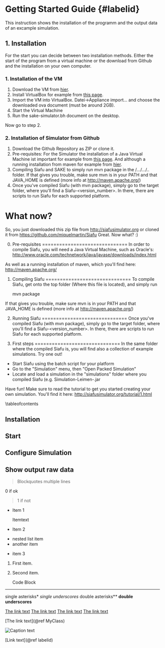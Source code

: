# Getting Started Guide {#labelid}

This instruction shows the installation of the programm and the output data of an excample simulation.

## 1. Installation

For the start you can decide between two installation methods. Either the start of the program from a virtual machine or the download from Github and the installation on your own computer.

### 1. Installation of the VM

1. Download the VM from [hier](http://example.net/).
2. Install VirtualBox for example from [this page](http://example.net/).
3. Import the VM into VirtualBox.
   Datei->Appliance import... and choose the downloaded ova document (must be around 2GB).
4. Start the Virtual Machine
5. Run the sake-simulator.bh document on the desktop.

Now go to step 2.

### 2. Installation of Simulator from Github

1. Download the Github Repository as ZIP or clone it.
2. Pre-requisites:
   For the Simulator the installation of a Java Virtual Machine ist important for example from [this page](http://example.net/). And although a running installation from maven for example from [hier](http://maven.apache.org/).
3. Compiling Siafu and SAKE to simply run
	mvn package
   in the /.../.../.. folder.
   If that gives you trouble, make sure mvn is in your PATH and that 
   JAVA_HOME is defined (more info at http://maven.apache.org/)
4. Once you've compiled Siafu (with mvn package), simply go to the target
   folder, where you'll find a Siafu-<version_number>. In there, there are
   scripts to run Siafu for each supported platform.


What now?
==============================
So, you just downloaded this zip file from http://siafusimulator.org or
cloned it from https://github.com/miquelmartin/Siafu
Great. Now what? :)

0. Pre-requisites
==============================
In order to compile Siafu, you will need a Java Virtual Machine, such as 
Oracle's:
http://www.oracle.com/technetwork/java/javase/downloads/index.html

As well as a running installation of maven, which you'll find here:
http://maven.apache.org/

1. Compiling Siafu
==============================
To compile Siafu, get onto the top folder (Where this file is located),
and simply run 

	mvn package

If that gives you trouble, make sure mvn is in your PATH and that 
JAVA_HOME is defined (more info at http://maven.apache.org/)

2. Running Siafu
==============================
Once you've compiled Siafu (with mvn package), simply go to the target
folder, where you'll find a Siafu-<version_number>. In there, there are
scripts to run Siafu for each supported platform.

3. First steps
==============================
In the same folder where the compiled Siafu is, you will find also
a collection of example simulations. Try one out!

- Start Siafu using the batch script for your platform
- Go to the "Simulation" menu, then "Open Packed Simulation"
- Locate and load a simulation in the "simulations" folder where you
  compiled Siafu (e.g. Simulation-Leimen-<version>.jar
 
Have fun! Make sure to read the tutorial to get you started creating
your own simulation. You'll find it here:
http://siafusimulator.org/tutorial/1.html

\tableofcontents

## Installation

## Start

## Configure Simulation

## Show output raw data

> Blockquotes
> multiple lines

0  if ok
>1 if not

- Item 1

  Itemtext

- Item 2
 + nested list item
 + another item

- item 3

1. First item.
2. Second item.

	Code Block

--------

single asterisks*
_single underscores_
double asterisks**
__double underscores__


[The link text](http://example.net/)
[The link text](http://example.net/ "Link title")
[The link text](/relative/path/to/index.html "Link title")
[The link text](somefile.html)



[The link text](@ref MyClass)

![Caption text](/path/to/img.jpg "Image title")

[Link text](@ref labelid)